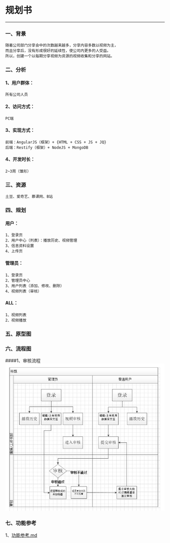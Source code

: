 # 规划书

---
### 一、背景
    随着公司部门分享会中的次数越来越多，分享内容多数以视频为主，
    而且分享后，没有形成很好的延续性，使公司内更多的人受益。
    所以，创建一个以每期分享视频为资源的视频收集和分享的网站。

### 二、分析
#### 1、用户群体：
    所有公司人员

#### 2、访问方式：
    PC端

#### 3、实现方式：
    前端：AngularJS（框架）+ {HTML + CSS + JS + JQ}
    后端：Restify（框架）+ NodeJS + MongoDB

#### 4、开发时长：
    2~3周（雏形）

### 三、资源
    土豆、爱奇艺、慕课网、B站

### 四、规划

#### 用户：
    1、登录页
    2、用户中心（列表）：播放历史、视频管理
    3、信息资料设置
    4、上传页

#### 管理员：
    1、登录页
    2、管理员中心
    3、用户列表（添加、修改、删除）
    4、视频列表（审核）

#### ALL：
    1、视频列表
    2、视频播放

### 五、原型图

### 六、流程图
####1、审核流程
<img src="./流程/审核流程.jpg" alt="审核流程.jpg">

### 七、功能参考
1、<a href="./功能参考.md" target="_blank">功能参考.md</a>